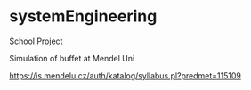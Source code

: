 # systemEngineering
School Project

Simulation of buffet at Mendel Uni

https://is.mendelu.cz/auth/katalog/syllabus.pl?predmet=115109
